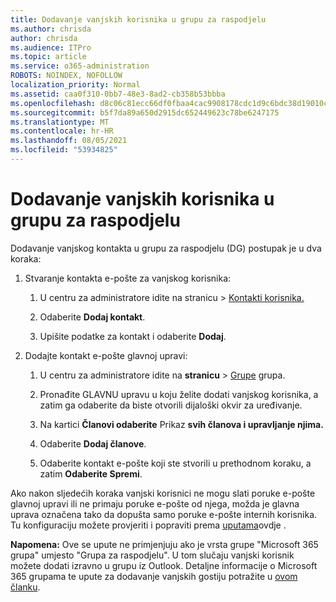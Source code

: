 ```yaml
---
title: Dodavanje vanjskih korisnika u grupu za raspodjelu
ms.author: chrisda
author: chrisda
ms.audience: ITPro
ms.topic: article
ms.service: o365-administration
ROBOTS: NOINDEX, NOFOLLOW
localization_priority: Normal
ms.assetid: caa0f310-0bb7-48e3-8ad2-cb358b53bbba
ms.openlocfilehash: d8c06c81ecc66df0fbaa4cac9908178cdc1d9c6bdc38d19010c7b55e9bca8776
ms.sourcegitcommit: b5f7da89a650d2915dc652449623c78be6247175
ms.translationtype: MT
ms.contentlocale: hr-HR
ms.lasthandoff: 08/05/2021
ms.locfileid: "53934825"
---
```

# <a name="add-external-users-to-a-distribution-group"></a>Dodavanje vanjskih korisnika u grupu za raspodjelu

Dodavanje vanjskog kontakta u grupu za raspodjelu (DG) postupak je u dva koraka:
  
1. Stvaranje kontakta e-pošte za vanjskog korisnika:
    
    1. U centru za administratore idite na stranicu  >  [Kontakti korisnika.](https://admin.microsoft.com/adminportal/home#/Contact) 
    
    2. Odaberite **Dodaj kontakt**.
    
    3. Upišite podatke za kontakt i odaberite **Dodaj**.
    
2. Dodajte kontakt e-pošte glavnoj upravi:
    
    1. U centru za administratore idite na **stranicu**  >  [Grupe](https://admin.microsoft.com/adminportal/home#/groups) grupa. 
    
    2. Pronađite GLAVNU upravu u koju želite dodati vanjskog korisnika, a zatim ga odaberite da biste otvorili dijaloški okvir za uređivanje.
    
    3. Na kartici **Članovi odaberite** Prikaz **svih članova i upravljanje njima.** 
    
    4. Odaberite **Dodaj članove**.
    
    5. Odaberite kontakt e-pošte koji ste stvorili u prethodnom koraku, a zatim **Odaberite Spremi**.
    
Ako nakon sljedećih koraka vanjski korisnici ne mogu slati poruke e-pošte glavnoj upravi ili ne primaju poruke e-pošte od njega, možda je glavna uprava označena tako da dopušta samo poruke e-pošte internih korisnika. Tu konfiguraciju možete provjeriti i popraviti prema [uputama](https://docs.microsoft.com/exchange/mail-flow-best-practices/non-delivery-reports-in-exchange-online/fix-error-code-5-7-133-in-exchange-online)ovdje .
  
 **Napomena:** Ove se upute ne primjenjuju ako je vrsta grupe "Microsoft 365 grupa" umjesto "Grupa za raspodjelu". U tom slučaju vanjski korisnik možete dodati izravno u grupu iz Outlook. Detaljne informacije o Microsoft 365 grupama te upute za dodavanje vanjskih gostiju potražite u [ovom članku](https://support.office.com/article/Guest-access-in-Office-365-Groups-bfc7a840-868f-4fd6-a390-f347bf51aff6.aspx).
  